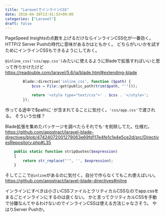```yaml
---
title: "LaravelでインラインCSS"
date: 2018-04-30T23:41:53+09:00
categories: ["Laravel"]
draft: false
---
```


PageSpeed Insightsの点数を上げるだけならインラインCSS化が一番効く。
HTTP/2 Server Pushの時代に意味があるかはともかく。
どちらがいいかを試すためにインラインCSSもできるようにしておく。

`@inline_css('css/app.css')`みたいに使えるようにBladeで拡張すればいいと思って作りかけたけど
https://readouble.com/laravel/5.6/ja/blade.html#extending-blade

```php
        Blade::directive('inline_css', function ($path) {
            $css = File::get(public_path(trim($path, "'")));

            return '<style type="text/css">' . $css . '</style>';
        });
```

作ってる途中で$pathに`'`が含まれてることに気付く。`'css/app.css'`で渡される。
そういう仕様？

Blade拡張を集めたパッケージを調べたらそれでも`'`を削除してた。仕様だ。
https://github.com/appstract/laravel-blade-directives/blob/47424072001279063e69fd117e4fe1c1e4e5ce2d/src/DirectivesRepository.php#L35

```php
    public static function stripQuotes($expression)
    {
        return str_replace("'", '', $expression);
    }
```

そしてここで`@inline`があるのに気付く。自分で作らなくてもこれ使えばいい。
https://github.com/appstract/laravel-blade-directives#inline


インラインにすべきは小さいCSSファイルとクリティカルCSSなのでapp.cssをまるごとインラインにするのは良くない。
かと言ってクリティカルCSSを手動で分離なんてやるわけないのでインラインCSSは使える方法じゃなさそう。
やはりServer Pushか。
